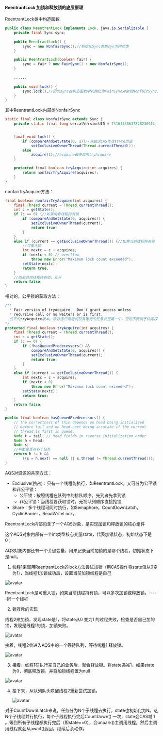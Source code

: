 #### ReentrantLock 加锁和释放锁的底层原理



ReentrantLock类中构造函数

```java
public class ReentrantLock implements Lock, java.io.Serializable {
    private final Sync sync;
	
    public ReentrantLock() {
        sync = new NonfairSync();//初始化Sync类象syn为内部类
    }

    public ReentrantLock(boolean fair) {
        sync = fair ? new FairSync() : new NonfairSync();
    }
    
    ......
    
    public void lock() {
        sync.lock();//因为sync在构造函数中初始化为FairSync对象或NonfairSync对象，所以调用对应的lock函数
    }
}
```

其中ReentrantLock内部类NonfairSync

```java
static final class NonfairSync extends Sync {
    private static final long serialVersionUID = 7316153563782823691L;


    final void lock() {
        if (compareAndSetState(0, 1))//先尝试CAS修改state的值
            setExclusiveOwnerThread(Thread.currentThread());
        else
            acquire(1);//acquire最终调用tryAcquire
    }

    protected final boolean tryAcquire(int acquires) {
        return nonfairTryAcquire(acquires);
    }
}
```

nonfairTryAcquire方法：

```java
final boolean nonfairTryAcquire(int acquires) {
    final Thread current = Thread.currentThread();
    int c = getState();
    if (c == 0) {//如果没有线程持有锁
        if (compareAndSetState(0, acquires)) {
            setExclusiveOwnerThread(current);
            return true;
        }
    }
    else if (current == getExclusiveOwnerThread()) {//如果当前线程持有锁
        //可重入锁
        int nextc = c + acquires;
        if (nextc < 0) // overflow
            throw new Error("Maximum lock count exceeded");
        setState(nextc);
        return true;
    }
    //如果其他线程持有锁，互斥
    return false;
}
```

相对的，公平锁的获取方法：

```java
/**
  * Fair version of tryAcquire.  Don't grant access unless
  * recursive call or no waiters or is first.
  公平的tryAcquire版本。除非递归调用或没有等待的任务或是第一个，否则不要授予访问权限。
*/
protected final boolean tryAcquire(int acquires) {
    final Thread current = Thread.currentThread();
    int c = getState();
    if (c == 0) {
        if (!hasQueuedPredecessors() &&
            compareAndSetState(0, acquires)) {
            setExclusiveOwnerThread(current);
            return true;
        }
    }
    else if (current == getExclusiveOwnerThread()) {
        int nextc = c + acquires;
        if (nextc < 0)
            throw new Error("Maximum lock count exceeded");
        setState(nextc);
        return true;
    }
    return false;
}

public final boolean hasQueuedPredecessors() {
    // The correctness of this depends on head being initialized
    // before tail and on head.next being accurate if the current
    // thread is first in queue.
    Node t = tail; // Read fields in reverse initialization order
    Node h = head;
    Node s;
    //判断是否有多个任务
    return h != t &&	
        ((s = h.next) == null || s.thread != Thread.currentThread());
}
```



AQS对资源的共享方式：

* Exclusive(独占)：只有一个线程能执行，如ReentrantLock。又可分为公平锁和非公平锁：
  * 公平锁：按照线程在队列中的排队顺序，先到者先拿到锁
  * 非公平锁：当线程要获取锁时，无视队列顺序直接抢锁
* Share：多个线程可同时执行，如Semaphore，CountDownLatch，CyclicBarrier，ReadWriteLock。



ReentrantLock内部包含了一个AQS对象，是实现加锁和释放锁的核心组件

这个AQS对象内部有一个int类型核心变量state，代表加锁状态，初始状态下是0；

AQS对象内部还有一个关键变量，用来记录当前加锁的是哪个线程，初始状态下是null。



1. 线程1来调用ReentrantLock的lock方法尝试加锁（用CAS操作将state值从0变为1），当线程1加锁成功后，设置当前加锁线程是自己

![avatar](/home/faa/pictures/AQS1.png)

ReentrantLock是可重入锁，如果当前线程持有锁，可以多次加锁或释放锁。-----同一个线程

2. 锁互斥的实现

线程2来加锁，发现state是1，将state从0 变为1 的过程失败，检查是否自己加的锁，发现是线程1的锁，加锁失败。

![avatar](/home/faa/pictures/AQS2.png)

接着，线程2会进入AQS中的一个等待队列，等待线程1 释放锁。

![avatar](/home/faa/pictures/AQS3.png)

3. 接着，线程1在执行完自己的业务后，就会释放锁。将state递减1，如果state为0，彻底释放锁，并将加锁线程置为null

![avatar](/home/faa/pictures/AQS4.png)

4. 接下来，从队列队头唤醒线程2重新尝试加锁。

   ![avatar](/home/faa/pictures/AQS5.png)



对于CountDownLatch来说，任务分为N个子线程去执行，state也初始化为N。这N个子线程并行执行，每个子线程执行完后CountDown() 一次，state会CAS减 1 。等到所有子线程都执行完后（即state==0），会unpark()主调用线程，然后主调用线程就会从await()返回，继续后余动作。